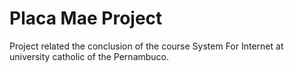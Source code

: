 # Placa Mae Project

Project related the conclusion of the course System For Internet at university catholic of the Pernambuco.
